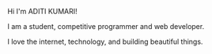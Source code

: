 Hi I'm ADITI KUMARI!

I am a student, competitive programmer and web developer.

I love the internet, technology, and building beautiful things.


